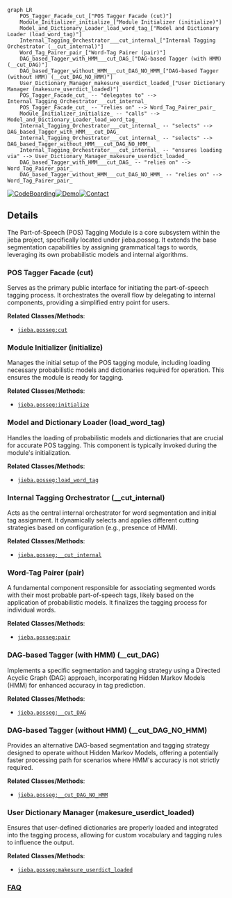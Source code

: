 ```mermaid
graph LR
    POS_Tagger_Facade_cut_["POS Tagger Facade (cut)"]
    Module_Initializer_initialize_["Module Initializer (initialize)"]
    Model_and_Dictionary_Loader_load_word_tag_["Model and Dictionary Loader (load_word_tag)"]
    Internal_Tagging_Orchestrator___cut_internal_["Internal Tagging Orchestrator (__cut_internal)"]
    Word_Tag_Pairer_pair_["Word-Tag Pairer (pair)"]
    DAG_based_Tagger_with_HMM___cut_DAG_["DAG-based Tagger (with HMM) (__cut_DAG)"]
    DAG_based_Tagger_without_HMM___cut_DAG_NO_HMM_["DAG-based Tagger (without HMM) (__cut_DAG_NO_HMM)"]
    User_Dictionary_Manager_makesure_userdict_loaded_["User Dictionary Manager (makesure_userdict_loaded)"]
    POS_Tagger_Facade_cut_ -- "delegates to" --> Internal_Tagging_Orchestrator___cut_internal_
    POS_Tagger_Facade_cut_ -- "relies on" --> Word_Tag_Pairer_pair_
    Module_Initializer_initialize_ -- "calls" --> Model_and_Dictionary_Loader_load_word_tag_
    Internal_Tagging_Orchestrator___cut_internal_ -- "selects" --> DAG_based_Tagger_with_HMM___cut_DAG_
    Internal_Tagging_Orchestrator___cut_internal_ -- "selects" --> DAG_based_Tagger_without_HMM___cut_DAG_NO_HMM_
    Internal_Tagging_Orchestrator___cut_internal_ -- "ensures loading via" --> User_Dictionary_Manager_makesure_userdict_loaded_
    DAG_based_Tagger_with_HMM___cut_DAG_ -- "relies on" --> Word_Tag_Pairer_pair_
    DAG_based_Tagger_without_HMM___cut_DAG_NO_HMM_ -- "relies on" --> Word_Tag_Pairer_pair_
```

[![CodeBoarding](https://img.shields.io/badge/Generated%20by-CodeBoarding-9cf?style=flat-square)](https://github.com/CodeBoarding/GeneratedOnBoardings)[![Demo](https://img.shields.io/badge/Try%20our-Demo-blue?style=flat-square)](https://www.codeboarding.org/demo)[![Contact](https://img.shields.io/badge/Contact%20us%20-%20contact@codeboarding.org-lightgrey?style=flat-square)](mailto:contact@codeboarding.org)

## Details

The Part-of-Speech (POS) Tagging Module is a core subsystem within the jieba project, specifically located under jieba.posseg. It extends the base segmentation capabilities by assigning grammatical tags to words, leveraging its own probabilistic models and internal algorithms.

### POS Tagger Facade (cut)
Serves as the primary public interface for initiating the part-of-speech tagging process. It orchestrates the overall flow by delegating to internal components, providing a simplified entry point for users.


**Related Classes/Methods**:

- <a href="https://github.com/fxsjy/jieba/blob/master/jieba/posseg/__init__.py" target="_blank" rel="noopener noreferrer">`jieba.posseg:cut`</a>


### Module Initializer (initialize)
Manages the initial setup of the POS tagging module, including loading necessary probabilistic models and dictionaries required for operation. This ensures the module is ready for tagging.


**Related Classes/Methods**:

- <a href="https://github.com/fxsjy/jieba/blob/master/jieba/posseg/__init__.py" target="_blank" rel="noopener noreferrer">`jieba.posseg:initialize`</a>


### Model and Dictionary Loader (load_word_tag)
Handles the loading of probabilistic models and dictionaries that are crucial for accurate POS tagging. This component is typically invoked during the module's initialization.


**Related Classes/Methods**:

- <a href="https://github.com/fxsjy/jieba/blob/master/jieba/posseg/__init__.py" target="_blank" rel="noopener noreferrer">`jieba.posseg:load_word_tag`</a>


### Internal Tagging Orchestrator (__cut_internal)
Acts as the central internal orchestrator for word segmentation and initial tag assignment. It dynamically selects and applies different cutting strategies based on configuration (e.g., presence of HMM).


**Related Classes/Methods**:

- <a href="https://github.com/fxsjy/jieba/blob/master/jieba/posseg/__init__.py" target="_blank" rel="noopener noreferrer">`jieba.posseg:__cut_internal`</a>


### Word-Tag Pairer (pair)
A fundamental component responsible for associating segmented words with their most probable part-of-speech tags, likely based on the application of probabilistic models. It finalizes the tagging process for individual words.


**Related Classes/Methods**:

- <a href="https://github.com/fxsjy/jieba/blob/master/jieba/posseg/__init__.py" target="_blank" rel="noopener noreferrer">`jieba.posseg:pair`</a>


### DAG-based Tagger (with HMM) (__cut_DAG)
Implements a specific segmentation and tagging strategy using a Directed Acyclic Graph (DAG) approach, incorporating Hidden Markov Models (HMM) for enhanced accuracy in tag prediction.


**Related Classes/Methods**:

- <a href="https://github.com/fxsjy/jieba/blob/master/jieba/posseg/__init__.py" target="_blank" rel="noopener noreferrer">`jieba.posseg:__cut_DAG`</a>


### DAG-based Tagger (without HMM) (__cut_DAG_NO_HMM)
Provides an alternative DAG-based segmentation and tagging strategy designed to operate without Hidden Markov Models, offering a potentially faster processing path for scenarios where HMM's accuracy is not strictly required.


**Related Classes/Methods**:

- <a href="https://github.com/fxsjy/jieba/blob/master/jieba/posseg/__init__.py" target="_blank" rel="noopener noreferrer">`jieba.posseg:__cut_DAG_NO_HMM`</a>


### User Dictionary Manager (makesure_userdict_loaded)
Ensures that user-defined dictionaries are properly loaded and integrated into the tagging process, allowing for custom vocabulary and tagging rules to influence the output.


**Related Classes/Methods**:

- <a href="https://github.com/fxsjy/jieba/blob/master/jieba/posseg/__init__.py" target="_blank" rel="noopener noreferrer">`jieba.posseg:makesure_userdict_loaded`</a>




### [FAQ](https://github.com/CodeBoarding/GeneratedOnBoardings/tree/main?tab=readme-ov-file#faq)